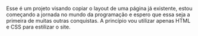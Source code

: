 Esse é um projeto visando copiar o layout de uma página já existente, estou começando a jornada no mundo da programação e espero que essa seja a primeira de muitas outras conquistas. A princípio vou utilizar apenas HTML e CSS para estilizar o site.